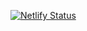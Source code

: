 [![Netlify Status](https://api.netlify.com/api/v1/badges/fddba705-f425-41d1-b0e8-5b1ff920e600/deploy-status)](https://app.netlify.com/sites/gokeadewuyi/deploys)

